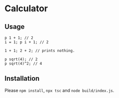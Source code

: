 # Calculator

## Usage
```
p 1 + 1; // 2
i = 1; p i + 1; // 2

1 + 1; 2 + 2; // prints nothing.

p sqrt(4); // 2
p sqrt(4)^2; // 4
```

## Installation
Please `npm install`, `npx tsc` and `node build/index.js`.
